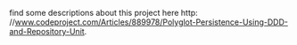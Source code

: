  find some descriptions about this project here http:
 //www.codeproject.com/Articles/889978/Polyglot-Persistence-Using-DDD-and-Repository-Unit.
